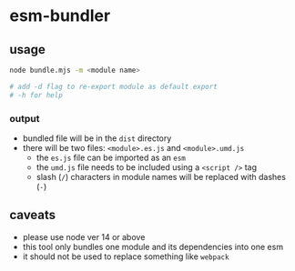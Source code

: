 # esm-bundler

## usage

```zsh
node bundle.mjs -m <module name>

# add -d flag to re-export module as default export
# -h for help
```

### output

- bundled file will be in the `dist` directory
- there will be two files: `<module>.es.js` and `<module>.umd.js`
  - the `es.js` file can be imported as an `esm`
  - the `umd.js` file needs to be included using a `<script />` tag
  - slash (`/`) characters in module names will be replaced with dashes (`-`)

## caveats

- please use node ver 14 or above
- this tool only bundles one module and its dependencies into one esm
- it should not be used to replace something like `webpack`
